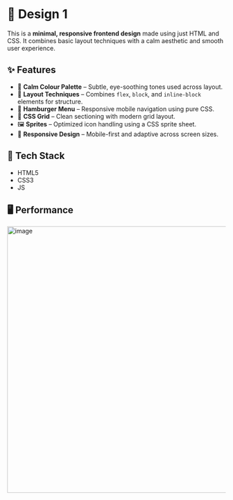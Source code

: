 # 🌿 Design 1

This is a **minimal, responsive frontend design** made using just HTML and CSS. It combines basic layout techniques with a calm aesthetic and smooth user experience.


## ✨ Features

- 🎨 **Calm Colour Palette** – Subtle, eye-soothing tones used across layout.
- 📐 **Layout Techniques** – Combines `flex`, `block`, and `inline-block` elements for structure.
- 🍔 **Hamburger Menu** – Responsive mobile navigation using pure CSS.
- 🧱 **CSS Grid** – Clean sectioning with modern grid layout.
- 🖼️ **Sprites** – Optimized icon handling using a CSS sprite sheet.
- 📱 **Responsive Design** – Mobile-first and adaptive across screen sizes.


## 🧰 Tech Stack

- HTML5
- CSS3 
- JS

## 🖥️ Performance

<img width="1466" height="614" alt="image" src="https://github.com/user-attachments/assets/a7af8d6d-99bf-4882-8ddc-9b02dac9afae" />

